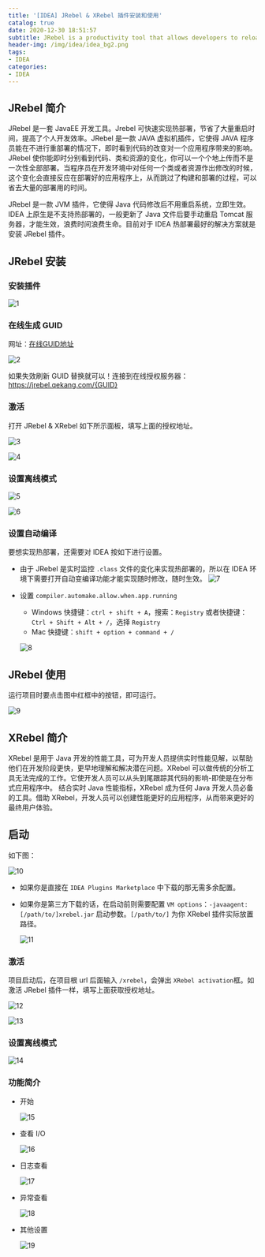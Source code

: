 ```yaml
---
title: '[IDEA] JRebel & XRebel 插件安装和使用'
catalog: true
date: 2020-12-30 18:51:57
subtitle: JRebel is a productivity tool that allows developers to reload code changes instantly... XRebel is a performance tool for Java development which gives developers real time performance insights to help them understand and resolve potential issues faster and earlier, during the development phase...
header-img: /img/idea/idea_bg2.png
tags: 
- IDEA
categories:
- IDEA
---
```


## JRebel 简介
JRebel 是一套 JavaEE 开发工具。Jrebel 可快速实现热部署，节省了大量重启时间，提高了个人开发效率。JRebel 是一款 JAVA 虚拟机插件，它使得 JAVA 程序员能在不进行重部署的情况下，即时看到代码的改变对一个应用程序带来的影响。JRebel 使你能即时分别看到代码、类和资源的变化，你可以一个个地上传而不是一次性全部部署。当程序员在开发环境中对任何一个类或者资源作出修改的时候，这个变化会直接反应在部署好的应用程序上，从而跳过了构建和部署的过程，可以省去大量的部署用的时间。

JRebel 是一款 JVM 插件，它使得 Java 代码修改后不用重启系统，立即生效。IDEA 上原生是不支持热部署的，一般更新了 Java 文件后要手动重启 Tomcat 服务器，才能生效，浪费时间浪费生命。目前对于 IDEA 热部署最好的解决方案就是安装 JRebel 插件。

## JRebel 安装
### 安装插件

![1](1.png)

### 在线生成 GUID
网址：[在线GUID地址](https://www.guidgen.com/)

![2](2.png)

如果失效刷新 GUID 替换就可以！连接到在线授权服务器：https://jrebel.qekang.com/{GUID}

### 激活
打开 JRebel & XRebel 如下所示面板，填写上面的授权地址。

![3](3.png)

![4](4.png)

### 设置离线模式

![5](5.png)

![6](6.png)

### 设置自动编译
要想实现热部署，还需要对 IDEA 按如下进行设置。
- 由于 JRebel 是实时监控 `.class` 文件的变化来实现热部署的，所以在 IDEA 环境下需要打开自动变编译功能才能实现随时修改，随时生效。
    ![7](7.png)

- 设置 `compiler.automake.allow.when.app.running`

    - Windows 快捷键：`ctrl + shift + A`，搜索：`Registry` 或者快捷键：`Ctrl + Shift + Alt + /`，选择 `Registry`
    - Mac 快捷键：`shift + option + command + /`

    ![8](8.png)

## JRebel 使用

运行项目时要点击图中红框中的按钮，即可运行。

 ![9](9.png)
 
##  XRebel 简介
XRebel 是用于 Java 开发的性能工具，可为开发人员提供实时性能见解，以帮助他们在开发阶段更快，更早地理解和解决潜在问题。XRebel 可以做传统的分析工具无法完成的工作。它使开发人员可以从头到尾跟踪其代码的影响-即使是在分布式应用程序中。 结合实时 Java 性能指标，XRebel 成为任何 Java 开发人员必备的工具。借助 XRebel，开发人员可以创建性能更好的应用程序，从而带来更好的最终用户体验。

## 启动
如下图：

![10](10.png)

- 如果你是直接在 `IDEA Plugins Marketplace` 中下载的那无需多余配置。

- 如果你是第三方下载的话，在启动前则需要配置 `VM options`：`-javaagent:[/path/to/]xrebel.jar` 启动参数。`[/path/to/]` 为你 XRebel 插件实际放置路径。

    ![11](11.png)
    
### 激活

项目启动后，在项目根 url 后面输入 `/xrebel`，会弹出 `XRebel activation`框。如激活 JRebel 插件一样，填写上面获取授权地址。

![12](12.png)

![13](13.png)

### 设置离线模式

![14](14.png)

### 功能简介

- 开始

    ![15](15.png)

- 查看 I/O 

    ![16](16.png)

- 日志查看

    ![17](17.png)
    
- 异常查看

    ![18](18.png)

- 其他设置

    ![19](19.png)
